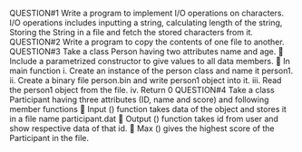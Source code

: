 QUESTION#1
Write a program to implement I/O operations on characters. I/O operations includes inputting a string,
calculating length of the string, Storing the String in a file and fetch the stored characters from it.
QUESTION#2
Write a program to copy the contents of one file to another.
QUESTION#3
Take a class Person having two attributes name and age.
 Include a parametrized constructor to give values to all data members.
 In main function
i. Create an instance of the person class and name it person1.
ii. Create a binary file person.bin and write person1 object into it.
iii. Read the person1 object from the file.
iv. Return 0
QUESTION#4
Take a class Participant having three attributes (ID, name and score) and following member functions
 Input () function takes data of the object and stores it in a file name participant.dat
 Output () function takes id from user and show respective data of that id.
 Max () gives the highest score of the Participant in the file.

